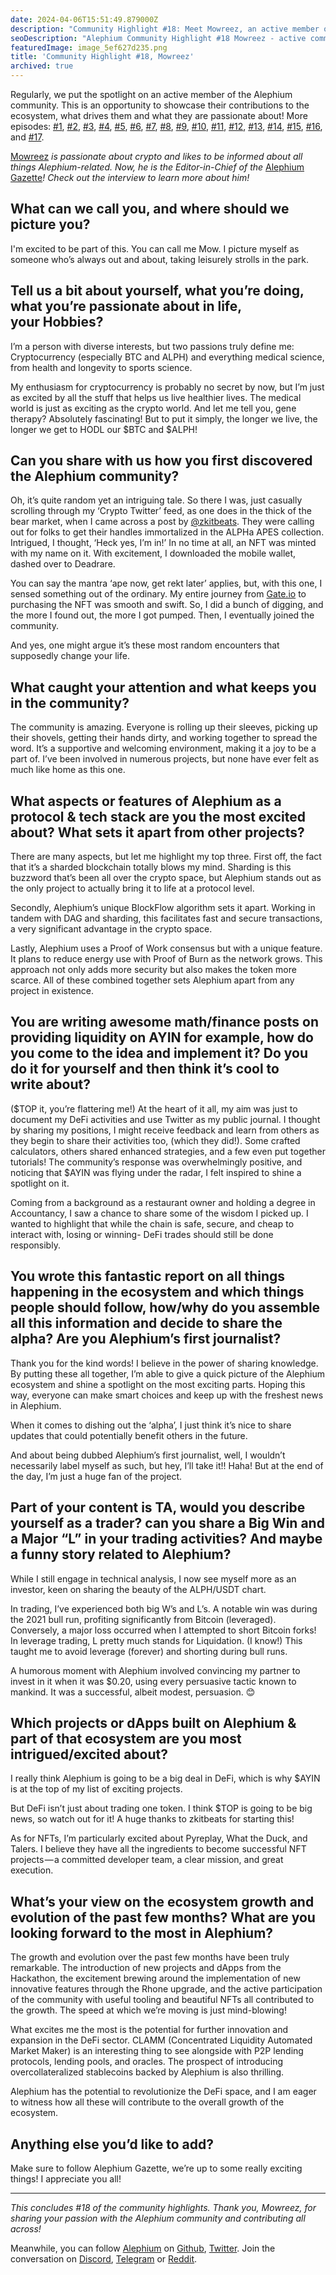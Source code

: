 ```yaml
---
date: 2024-04-06T15:51:49.879000Z
description: "Community Highlight #18: Meet Mowreez, an active member of the Alephium community showcasing their contributions, passion, and dedication to the ecosystem."
seoDescription: "Alephium Community Highlight #18 Mowreez - active community member showcase. Contributions, passion, and dedication to blockchain ecosystem."
featuredImage: image_5ef627d235.png
title: 'Community Highlight #18, Mowreez'
archived: true
---
```


Regularly, we put the spotlight on an active member of the Alephium community. This is an opportunity to showcase their contributions to the ecosystem, what drives them and what they are passionate about! More episodes: [#1](/news/post/community-highlight-wilhelm-k-llstr-m-aka-oracleuggla-81d3938c5692), [#2](/news/post/community-highlight-2-cgi-bin-c102cc106f19), [#3](/news/post/community-highlight-3-digdug-48a7ec868504), [#4](/news/post/community-highlight-4-montail-e24fd88882a0), [#5](/news/post/community-highlight-5-txn-71c4fd76ffe8), [#6](/news/post/community-highlight-6-waldi-zkit-beats-37af1f6df3b8), [#7](/news/post/community-highlight-7-oheka-13d8b4ae025e), [#8](/news/post/community-highlight-8-jorge-438510785041), [#9](/news/post/community-highlight-9-dzhemsh-a0a4a98a8489), [#10](/news/post/community-highlight-10-lx-aka-lix-fde724cf8d81), [#11](/news/post/community-highlight-11-dr-jekyll-165ab9a51880), [#12](/news/post/community-highlight-12-sam-a-k-a-energy45-610005a9219b), [#13](/news/post/community-highlight-13-ryan-5dbbeaf859e4), [#14](/news/post/community-highlight-14-animalmanjan-da8fd051bc38), [#15](/news/post/community-highlight-15-yulius-aka-chris45-036ae41a8037), [#16](/news/post/community-highlight-16-mikael-446980141ee3), and [#17](/news/post/community-highlight-17-alexandrianwisdom-df44c791961f).

[Mowreez](https://twitter.com/trdrmorz) _is passionate about crypto and likes to be informed about all things Alephium-related. Now, he is the Editor-in-Chief of the_ [Alephium Gazette](https://twitter.com/AlephiumGazette)_! Check out the interview to learn more about him!_

## What can we call you, and where should we picture you?

I'm excited to be part of this. You can call me Mow. I picture myself as someone who’s always out and about, taking leisurely strolls in the park.

## Tell us a bit about yourself, what you’re doing, what you’re passionate about in life, your Hobbies?

I’m a person with diverse interests, but two passions truly define me: Cryptocurrency (especially BTC and ALPH) and everything medical science, from health and longevity to sports science.

My enthusiasm for cryptocurrency is probably no secret by now, but I’m just as excited by all the stuff that helps us live healthier lives. The medical world is just as exciting as the crypto world. And let me tell you, gene therapy? Absolutely fascinating! But to put it simply, the longer we live, the longer we get to HODL our \$BTC and \$ALPH!

## Can you share with us how you first discovered the Alephium community?

Oh, it’s quite random yet an intriguing tale. So there I was, just casually scrolling through my ‘Crypto Twitter’ feed, as one does in the thick of the bear market, when I came across a post by [@zkitbeats](https://hashnode.com/@zkitbeats). They were calling out for folks to get their handles immortalized in the ALPHa APES collection. Intrigued, I thought, ‘Heck yes, I’m in!’ In no time at all, an NFT was minted with my name on it. With excitement, I downloaded the mobile wallet, dashed over to Deadrare.

You can say the mantra ‘ape now, get rekt later’ applies, but, with this one, I sensed something out of the ordinary. My entire journey from [Gate.io](http://gate.io/) to purchasing the NFT was smooth and swift. So, I did a bunch of digging, and the more I found out, the more I got pumped. Then, I eventually joined the community.

And yes, one might argue it’s these most random encounters that supposedly change your life.

## What caught your attention and what keeps you in the community?

The community is amazing. Everyone is rolling up their sleeves, picking up their shovels, getting their hands dirty, and working together to spread the word. It’s a supportive and welcoming environment, making it a joy to be a part of. I’ve been involved in numerous projects, but none have ever felt as much like home as this one.

## What aspects or features of Alephium as a protocol & tech stack are you the most excited about? What sets it apart from other projects?

There are many aspects, but let me highlight my top three. First off, the fact that it’s a sharded blockchain totally blows my mind. Sharding is this buzzword that’s been all over the crypto space, but Alephium stands out as the only project to actually bring it to life at a protocol level.

Secondly, Alephium’s unique BlockFlow algorithm sets it apart. Working in tandem with DAG and sharding, this facilitates fast and secure transactions, a very significant advantage in the crypto space.

Lastly, Alephium uses a Proof of Work consensus but with a unique feature. It plans to reduce energy use with Proof of Burn as the network grows. This approach not only adds more security but also makes the token more scarce. All of these combined together sets Alephium apart from any project in existence.

## You are writing awesome math/finance posts on providing liquidity on AYIN for example, how do you come to the idea and implement it? Do you do it for yourself and then think it’s cool to write about?

(\$TOP it, you’re flattering me!) At the heart of it all, my aim was just to document my DeFi activities and use Twitter as my public journal. I thought by sharing my positions, I might receive feedback and learn from others as they begin to share their activities too, (which they did!). Some crafted calculators, others shared enhanced strategies, and a few even put together tutorials! The community’s response was overwhelmingly positive, and noticing that \$AYIN was flying under the radar, I felt inspired to shine a spotlight on it.

Coming from a background as a restaurant owner and holding a degree in Accountancy, I saw a chance to share some of the wisdom I picked up. I wanted to highlight that while the chain is safe, secure, and cheap to interact with, losing or winning- DeFi trades should still be done responsibly.

## You wrote this fantastic report on all things happening in the ecosystem and which things people should follow, how/why do you assemble all this information and decide to share the alpha? Are you Alephium’s first journalist?

Thank you for the kind words! I believe in the power of sharing knowledge. By putting these all together, I’m able to give a quick picture of the Alephium ecosystem and shine a spotlight on the most exciting parts. Hoping this way, everyone can make smart choices and keep up with the freshest news in Alephium.

When it comes to dishing out the ‘alpha’, I just think it’s nice to share updates that could potentially benefit others in the future.

And about being dubbed Alephium’s first journalist, well, I wouldn’t necessarily label myself as such, but hey, I’ll take it!! Haha! But at the end of the day, I’m just a huge fan of the project.

## Part of your content is TA, would you describe yourself as a trader? can you share a Big Win and a Major “L” in your trading activities? And maybe a funny story related to Alephium?

While I still engage in technical analysis, I now see myself more as an investor, keen on sharing the beauty of the ALPH/USDT chart.

In trading, I’ve experienced both big W’s and L’s. A notable win was during the 2021 bull run, profiting significantly from Bitcoin (leveraged). Conversely, a major loss occurred when I attempted to short Bitcoin forks! In leverage trading, L pretty much stands for Liquidation. (I know!) This taught me to avoid leverage (forever) and shorting during bull runs.

A humorous moment with Alephium involved convincing my partner to invest in it when it was \$0.20, using every persuasive tactic known to mankind. It was a successful, albeit modest, persuasion. 😊

## Which projects or dApps built on Alephium & part of that ecosystem are you most intrigued/excited about?

I really think Alephium is going to be a big deal in DeFi, which is why \$AYIN is at the top of my list of exciting projects.

But DeFi isn’t just about trading one token. I think \$TOP is going to be big news, so watch out for it! A huge thanks to zkitbeats for starting this!

As for NFTs, I’m particularly excited about Pyreplay, What the Duck, and Talers. I believe they have all the ingredients to become successful NFT projects — a committed developer team, a clear mission, and great execution.

## What’s your view on the ecosystem growth and evolution of the past few months? What are you looking forward to the most in Alephium?

The growth and evolution over the past few months have been truly remarkable. The introduction of new projects and dApps from the Hackathon, the excitement brewing around the implementation of new innovative features through the Rhone upgrade, and the active participation of the community with useful tooling and beautiful NFTs all contributed to the growth. The speed at which we’re moving is just mind-blowing!

What excites me the most is the potential for further innovation and expansion in the DeFi sector. CLAMM (Concentrated Liquidity Automated Market Maker) is an interesting thing to see alongside with P2P lending protocols, lending pools, and oracles. The prospect of introducing overcollateralized stablecoins backed by Alephium is also thrilling.

Alephium has the potential to revolutionize the DeFi space, and I am eager to witness how all these will contribute to the overall growth of the ecosystem.

## Anything else you’d like to add?

Make sure to follow Alephium Gazette, we’re up to some really exciting things! I appreciate you all!

---

_This concludes \#18 of the community highlights. Thank you, Mowreez, for sharing your passion with the Alephium community and contributing all across!_

Meanwhile, you can follow [Alephium](/) on [Github](https://github.com/alephium/), [Twitter](https://twitter.com/alephium). Join the conversation on [Discord](/discord), [Telegram](https://t.me/alephiumgroup) or [Reddit](https://www.reddit.com/r/alephium).
